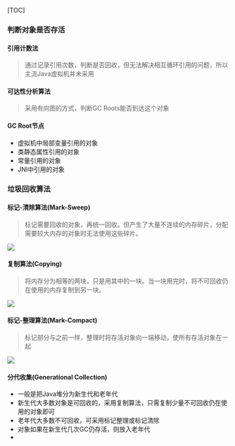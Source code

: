 [TOC]

### 判断对象是否存活
#### 引用计数法
> 通过记录引用次数，判断是否回收，但无法解决相互循环引用的问题，所以主流Java虚拟机并未采用

#### 可达性分析算法
> 采用有向图的方式，判断GC Roots能否到达这个对象

#### GC Root节点
* 虚拟机中局部变量引用的对象
* 类静态属性引用的对象
* 常量引用的对象
* JNI中引用的对象

### 垃圾回收算法
#### 标记-清除算法(Mark-Sweep)
> 标记需要回收的对象，再统一回收。但产生了大量不连续的内存碎片，分配需要较大内存的对象时无法使用这些碎片。

![](https://gitee.com/hysbtr/pic/raw/master/mark_sweep.png)

#### 复制算法(Copying)
> 将内存分为相等的两块，只是用其中的一块。当一块用完时，将不可回收仍在使用的内存复制到另一块。

![](https://gitee.com/hysbtr/pic/raw/master/gc_copying.png)

#### 标记-整理算法(Mark-Compact)
> 标记部分与之前一样，整理时将存活对象向一端移动，使所有存活对象在一起

![](https://gitee.com/hysbtr/pic/raw/master/mark_compact.png)

#### 分代收集(Generational Collection)
* 一般是把Java堆分为新生代和老年代
* 新生代大多数对象是可回收的，采用复制算法，只需复制少量不可回收仍在使用的对象即可
* 老年代大多数不可回收，可采用标记整理或标记清除
* 对象如果在新生代几次GC仍存活，则放入老年代
* 